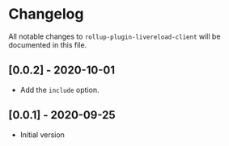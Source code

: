 # Changelog

All notable changes to `rollup-plugin-livereload-client` will be documented in this file.

## [0.0.2] - 2020-10-01

- Add the `include` option.

## [0.0.1] - 2020-09-25

- Initial version
